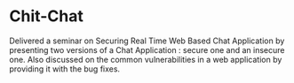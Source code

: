 # Chit-Chat
Delivered a seminar on Securing Real Time Web Based Chat Application by presenting two versions of a Chat Application : secure one and an insecure one. Also discussed on the common vulnerabilities in a web application by providing it with the bug fixes.
